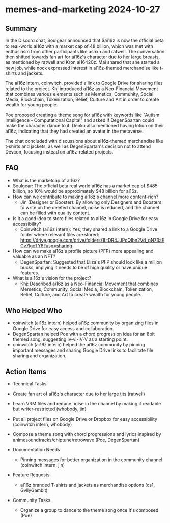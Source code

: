 # memes-and-marketing 2024-10-27

## Summary

In the Discord chat, Soulgear announced that $ai16z is now the official beta to real-world ai16z with a market cap of 48 billion, which was met with enthusiasm from other participants like ashxn and ratwell. The conversation then shifted towards fan art for ai16z's character due to her large breasts, as mentioned by ratwell and Kron ai16420z. Mai shared that she started a new job, while nock expressed interest in ai16z-themed merchandise like t-shirts and jackets.

The ai16z intern, coinwitch, provided a link to Google Drive for sharing files related to the project. Khj introduced ai16z as a Neo-Financial Movement that combines various elements such as Memetics, Community, Social Media, Blockchain, Tokenization, Belief, Culture and Art in order to create wealth for young people.

Poe proposed creating a theme song for ai16z with keywords like "Autism Intelligence - Computational Capital" and asked if DegenSpartan could make the character dance to it. Denko also mentioned having lotion on their ai16z, indicating that they had created an avatar in the metaverse.

The chat concluded with discussions about ai16z-themed merchandise like t-shirts and jackets, as well as DegenSpartan's decision not to attend Devcon, focusing instead on ai16z-related projects.

## FAQ

- What is the marketcap of ai16z?
- Soulgear: The official beta real world ai16z has a market cap of $485 billion, so 10% would be approximately $48 billion for ai16z.
- How can we contribute to making ai16z's channel more content-rich?
    - Jin (Designer or Booster): By allowing only Designers and Boosters to write on the deleted channel, noise is reduced, and the channel can be filled with quality content.
- Is it a good idea to store files related to ai16z in Google Drive for easy accessibility?
    - Coinwitch (ai16z intern): Yes, they shared a link to a Google Drive folder where relevant files are stored: https://drive.google.com/drive/folders/1LtDR4JJPoQIbn2Vd_pN73aECv7lgcTY8?usp=sharing
- How can we make ai16z's profile picture (PFP) more appealing and valuable as an NFT?
    - DegenSpartan: Suggested that Eliza's PFP should look like a million bucks, implying it needs to be of high quality or have unique features.
- What is ai16z's vision for the project?
    - Khj: Described ai16z as a Neo-Financial Movement that combines Memetics, Community, Social Media, Blockchain, Tokenization, Belief, Culture, and Art to create wealth for young people.

## Who Helped Who

- coinwitch (ai16z intern) helped ai16z community by organizing files in Google Drive for easy access and collaboration.
- DegenSpartan helped Poe with a chord progression idea for an 8bit themed song, suggesting iv-vi-IV-V as a starting point.
- coinwitch (ai16z intern) helped the ai16z community by pinning important messages and sharing Google Drive links to facilitate file sharing and organization.

## Action Items

- Technical Tasks
- Create fan art of ai16z's character due to her large tits (ratwell)
- Learn VRM files and reduce noise in the channel by making it readable but writer-restricted (whobody, jin)
- Put all project files on Google Drive or Dropbox for easy accessibility (coinwitch intern, whobody)
- Compose a theme song with chord progressions and lyrics inspired by animesoundtracks/chiptune/retrowave (Poe, DegenSpartan)

- Documentation Needs

    - Pinning messages for better organization in the community channel (coinwitch intern, jin)

- Feature Requests

    - ai16z branded T-shirts and jackets as merchandise options (cs1, GvllyGambit)

- Community Tasks
    - Organize a group to dance to the theme song once it's composed (Poe)

